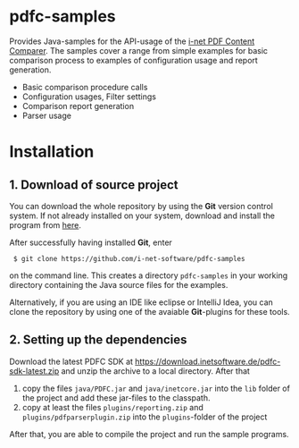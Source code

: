 # pdfc-samples

Provides Java-samples for the API-usage of the [i-net PDF Content Comparer](https://www.inetsoftware.de/products/pdf-content-comparer "i-net PDF Content Comparer"). 
The samples cover a range from simple examples for basic comparison process to examples of configuration usage and report generation. 

* Basic comparison procedure calls
* Configuration usages, Filter settings 
* Comparison report generation
* Parser usage

# Installation

## 1. Download of source project

You can download the whole repository by using the **Git** version control system. If not already installed on your system, download and install the program from [here](https://git-scm.com/downloads). 

After successfully having installed **Git**, enter

     $ git clone https://github.com/i-net-software/pdfc-samples

on the command line. This creates a directory `pdfc-samples` in your working directory containing the Java source files for the examples.
 
Alternatively, if you are using an IDE like eclipse or IntelliJ Idea, you can clone the repository by using one of the avaiable **Git**-plugins for these tools.    

## 2. Setting up the dependencies

Download the latest PDFC SDK at https://download.inetsoftware.de/pdfc-sdk-latest.zip and unzip the archive to a local directory. After that
 
1. copy the files `java/PDFC.jar` and `java/inetcore.jar` into the `lib` folder of the project and add these jar-files to the classpath. 
2. copy at least the files `plugins/reporting.zip` and `plugins/pdfparserplugin.zip` into the `plugins`-folder of the project

After that, you are able to compile the project and run the sample programs. 
 

